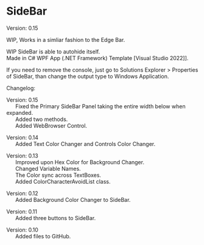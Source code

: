# SideBar

Version: 0.15

WIP, Works in a simliar fashion to the Edge Bar.

WIP SideBar is able to autohide itself.<br />
Made in C# WPF App (.NET Framework) Template [Visual Studio 2022]].

If you need to remove the console, just go to Solutions Explorer > Properties of SideBar, than change the output type to Windows Application. 

Changelog:

Version: 0.15<br />
&nbsp;&nbsp;&nbsp;&nbsp;&nbsp;&nbsp;Fixed the Primary SideBar Panel taking the entire width below when expanded.<br />
&nbsp;&nbsp;&nbsp;&nbsp;&nbsp;&nbsp;Added two methods.<br />
&nbsp;&nbsp;&nbsp;&nbsp;&nbsp;&nbsp;Added WebBrowser Control.<br />

Version: 0.14<br />
&nbsp;&nbsp;&nbsp;&nbsp;&nbsp;&nbsp;Added Text Color Changer and Controls Color Changer.<br />

Version: 0.13<br />
&nbsp;&nbsp;&nbsp;&nbsp;&nbsp;&nbsp;Improved upon Hex Color for Background Changer.<br />
&nbsp;&nbsp;&nbsp;&nbsp;&nbsp;&nbsp;Changed Variable Names.<br />
&nbsp;&nbsp;&nbsp;&nbsp;&nbsp;&nbsp;The Color sync across TextBoxes.<br />
&nbsp;&nbsp;&nbsp;&nbsp;&nbsp;&nbsp;Added ColorCharacterAvoidList class.

Version: 0.12<br />
&nbsp;&nbsp;&nbsp;&nbsp;&nbsp;&nbsp;Added Background Color Changer to SideBar.

Version: 0.11<br />
&nbsp;&nbsp;&nbsp;&nbsp;&nbsp;&nbsp;Added three buttons to SideBar.

Version: 0.10<br />
&nbsp;&nbsp;&nbsp;&nbsp;&nbsp;&nbsp;Added files to GitHub.






